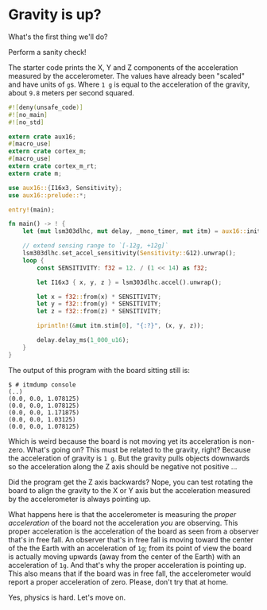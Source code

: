 # Gravity is up?

What's the first thing we'll do?

Perform a sanity check!

The starter code prints the X, Y and Z components of the acceleration measured by the accelerometer.
The values have already been "scaled" and have units of `g`s. Where `1 g` is equal to the
acceleration of the gravity, about `9.8` meters per second squared.

``` rust
#![deny(unsafe_code)]
#![no_main]
#![no_std]

extern crate aux16;
#[macro_use]
extern crate cortex_m;
#[macro_use]
extern crate cortex_m_rt;
extern crate m;

use aux16::{I16x3, Sensitivity};
use aux16::prelude::*;

entry!(main);

fn main() -> ! {
    let (mut lsm303dlhc, mut delay, _mono_timer, mut itm) = aux16::init();

    // extend sensing range to `[-12g, +12g]`
    lsm303dlhc.set_accel_sensitivity(Sensitivity::G12).unwrap();
    loop {
        const SENSITIVITY: f32 = 12. / (1 << 14) as f32;

        let I16x3 { x, y, z } = lsm303dlhc.accel().unwrap();

        let x = f32::from(x) * SENSITIVITY;
        let y = f32::from(y) * SENSITIVITY;
        let z = f32::from(z) * SENSITIVITY;

        iprintln!(&mut itm.stim[0], "{:?}", (x, y, z));

        delay.delay_ms(1_000_u16);
    }
}
```

The output of this program with the board sitting still is:

``` console
$ # itmdump console
(..)
(0.0, 0.0, 1.078125)
(0.0, 0.0, 1.078125)
(0.0, 0.0, 1.171875)
(0.0, 0.0, 1.03125)
(0.0, 0.0, 1.078125)
```

Which is weird because the board is not moving yet its acceleration is non-zero. What's going on?
This must be related to the gravity, right? Because the acceleration of gravity is `1 g`. But the
gravity pulls objects downwards so the acceleration along the Z axis should be negative not positive
...

Did the program get the Z axis backwards? Nope, you can test rotating the board to align the gravity
to the X or Y axis but the acceleration measured by the accelerometer is always pointing up.

What happens here is that the accelerometer is measuring the *proper acceleration* of the board not
the acceleration *you* are observing. This proper acceleration is the acceleration of the board as
seen from a observer that's in free fall. An observer that's in free fall is moving toward the
center of the the Earth with an acceleration of `1g`; from its point of view the board is actually
moving upwards (away from the center of the Earth) with an acceleration of `1g`. And that's why the
proper acceleration is pointing up. This also means that if the board was in free fall, the
accelerometer would report a proper acceleration of zero. Please, don't try that at home.

Yes, physics is hard. Let's move on.
